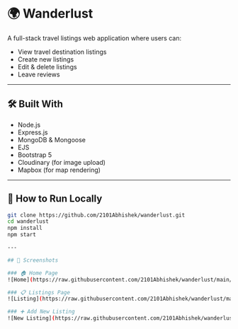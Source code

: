 # 🌍 Wanderlust

A full-stack travel listings web application where users can:

- View travel destination listings
- Create new listings
- Edit & delete listings
- Leave reviews

---

## 🛠️ Built With

- Node.js
- Express.js
- MongoDB & Mongoose
- EJS
- Bootstrap 5
- Cloudinary (for image upload)
- Mapbox (for map rendering)

---

## 🚀 How to Run Locally

```bash
git clone https://github.com/2101Abhishek/wanderlust.git
cd wanderlust
npm install
npm start

---

## 📸 Screenshots

### 🏠 Home Page
![Home](https://raw.githubusercontent.com/2101Abhishek/wanderlust/main/public/screenshots/home.png)

### 📋 Listings Page
![Listing](https://raw.githubusercontent.com/2101Abhishek/wanderlust/main/public/screenshots/listing.png)

### ➕ Add New Listing
![New Listing](https://raw.githubusercontent.com/2101Abhishek/wanderlust/main/public/screenshots/new-listing.png)


